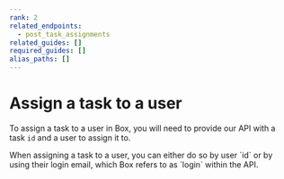 ```yaml
---
rank: 2
related_endpoints:
  - post_task_assignments
related_guides: []
required_guides: []
alias_paths: []
---
```


# Assign a task to a user

To assign a task to a user in Box, you will need to provide our API with a task
`id` and a user to assign it to.

<Samples id='post_task_assignments' />

<Message notice>
    When assigning a task to a user, you can either do so by user `id` or by
    using their login email, which Box refers to as `login` within the API.
</Message>
